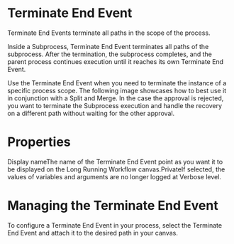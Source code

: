﻿# Terminate End Event

Terminate End Events terminate all paths in the scope of the process.

Inside a Subprocess, Terminate End Event terminates all paths of the subprocess. After the termination, the subprocess completes, and the parent process continues execution until it reaches its own Terminate End Event.

Use the Terminate End Event when you need to terminate the instance of a specific process scope. The following image showcases how to best use it in conjunction with a Split and Merge. In the case the approval is rejected, you want to terminate the Subprocess execution and handle the recovery on a different path without waiting for the other approval.



# Properties

Display nameThe name of the Terminate End Event point as you want it to be displayed on the Long Running Workflow canvas.PrivateIf selected, the values of variables and arguments are no longer logged at Verbose level.

# Managing the Terminate End Event

To configure a Terminate End Event in your process, select the Terminate End Event and attach it to the desired path in your canvas.
